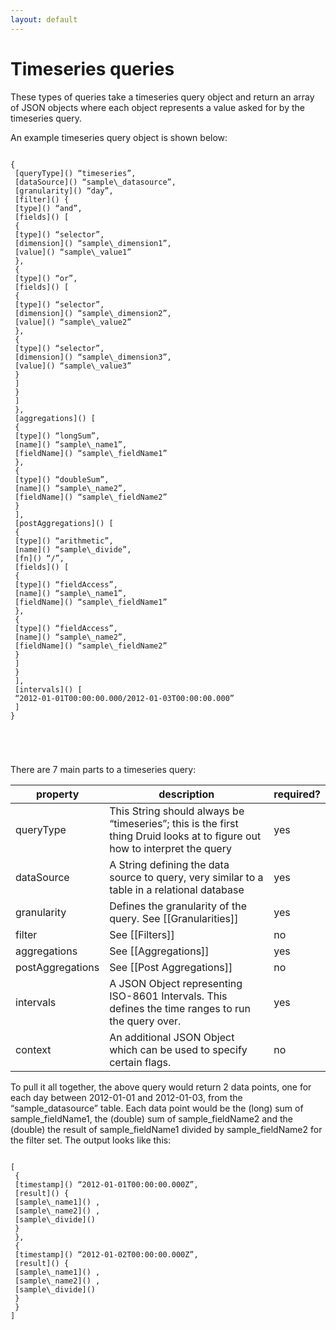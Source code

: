 ```yaml
---
layout: default
---
```

Timeseries queries
==================

These types of queries take a timeseries query object and return an array of JSON objects where each object represents a value asked for by the timeseries query.

An example timeseries query object is shown below:

<pre>
<code>
{
 [queryType]() “timeseries”,
 [dataSource]() “sample\_datasource”,
 [granularity]() “day”,
 [filter]() {
 [type]() “and”,
 [fields]() [
 {
 [type]() “selector”,
 [dimension]() “sample\_dimension1”,
 [value]() “sample\_value1”
 },
 {
 [type]() “or”,
 [fields]() [
 {
 [type]() “selector”,
 [dimension]() “sample\_dimension2”,
 [value]() “sample\_value2”
 },
 {
 [type]() “selector”,
 [dimension]() “sample\_dimension3”,
 [value]() “sample\_value3”
 }
 ]
 }
 ]
 },
 [aggregations]() [
 {
 [type]() “longSum”,
 [name]() “sample\_name1”,
 [fieldName]() “sample\_fieldName1”
 },
 {
 [type]() “doubleSum”,
 [name]() “sample\_name2”,
 [fieldName]() “sample\_fieldName2”
 }
 ],
 [postAggregations]() [
 {
 [type]() “arithmetic”,
 [name]() “sample\_divide”,
 [fn]() “/”,
 [fields]() [
 {
 [type]() “fieldAccess”,
 [name]() “sample\_name1”,
 [fieldName]() “sample\_fieldName1”
 },
 {
 [type]() “fieldAccess”,
 [name]() “sample\_name2”,
 [fieldName]() “sample\_fieldName2”
 }
 ]
 }
 ],
 [intervals]() [
 “2012-01-01T00:00:00.000/2012-01-03T00:00:00.000”
 ]
}

</pre>
</code>

There are 7 main parts to a timeseries query:

|property|description|required?|
|--------|-----------|---------|
|queryType|This String should always be “timeseries”; this is the first thing Druid looks at to figure out how to interpret the query|yes|
|dataSource|A String defining the data source to query, very similar to a table in a relational database|yes|
|granularity|Defines the granularity of the query. See [[Granularities]]|yes|
|filter|See [[Filters]]|no|
|aggregations|See [[Aggregations]]|yes|
|postAggregations|See [[Post Aggregations]]|no|
|intervals|A JSON Object representing ISO-8601 Intervals. This defines the time ranges to run the query over.|yes|
|context|An additional JSON Object which can be used to specify certain flags.|no|

To pull it all together, the above query would return 2 data points, one for each day between 2012-01-01 and 2012-01-03, from the “sample\_datasource” table. Each data point would be the (long) sum of sample\_fieldName1, the (double) sum of sample\_fieldName2 and the (double) the result of sample\_fieldName1 divided by sample\_fieldName2 for the filter set. The output looks like this:

<pre>
<code>
[
 {
 [timestamp]() “2012-01-01T00:00:00.000Z”,
 [result]() {
 [sample\_name1]() <some_value>,
 [sample\_name2]() <some_value>,
 [sample\_divide]() <some_value>
 }
 },
 {
 [timestamp]() “2012-01-02T00:00:00.000Z”,
 [result]() {
 [sample\_name1]() <some_value>,
 [sample\_name2]() <some_value>,
 [sample\_divide]() <some_value>
 }
 }
]

</pre>
</code>
